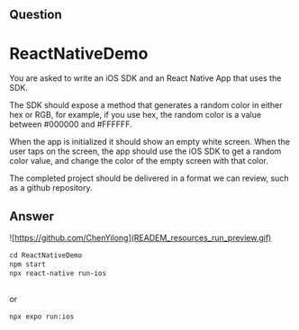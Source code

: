 ## Question

# ReactNativeDemo

You are asked to write an iOS SDK and an React Native App that uses the SDK.

The SDK should expose a method that generates a random color in either hex or RGB, for example, if you use hex, the random color is a value between #000000 and #FFFFFF.

When the app is initialized it should show an empty white screen. When the user taps on the screen, the app should use the iOS SDK to get a random color value, and change the color of the empty screen with that color.

The completed project should be delivered in a format we can review, such as a github repository.


## Answer

![https://github.com/ChenYilong](READEM_resources_run_preview.gif)



 ```shell
cd ReactNativeDemo
npm start
npx react-native run-ios


 ```

or 


 ```shell
npx expo run:ios
 ```

